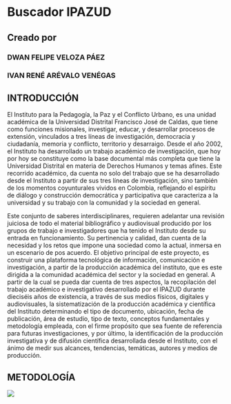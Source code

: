 # Buscador IPAZUD
## Creado por
### DWAN FELIPE VELOZA PÁEZ
### IVAN RENÉ ARÉVALO VENÉGAS

## INTRODUCCIÓN

El Instituto para la Pedagogía, la Paz y el Conflicto Urbano, es una unidad académica de la Universidad Distrital Francisco José de Caldas, que tiene como funciones misionales, investigar, educar, y desarrollar procesos de extensión, vinculados a tres líneas de investigación, democracia y ciudadanía, memoria y conflicto, territorio y desarraigo. Desde el año 2002, el Instituto ha desarrollado un trabajo académico de investigación, que hoy por hoy se constituye como la base documental más completa que tiene la Universidad Distrital en materia de Derechos Humanos y temas afines. Este recorrido académico, da cuenta no solo del trabajo que se ha desarrollado desde el Instituto a partir de sus tres líneas de investigación, sino también de los momentos coyunturales vividos en Colombia, reflejando el espíritu de diálogo y construcción democrática y participativa que caracteriza a la universidad y su trabajo con la comunidad y la sociedad en general.

Este conjunto de saberes interdisciplinares, requieren adelantar una revisión juiciosa de todo el material bibliográfico y audiovisual producido por los grupos de trabajo e investigadores que ha tenido el Instituto desde su entrada en funcionamiento. Su pertinencia y calidad, dan cuenta de la necesidad y los retos que impone una sociedad como la actual, inmersa en un escenario de pos acuerdo. El objetivo principal de este proyecto, es construir una plataforma tecnológica de información, comunicación e investigación, a partir de la producción académica del instituto, que es este dirigida a la comunidad académica del sector y la sociedad en general. A partir de la cual se pueda dar cuenta de tres aspectos, la recopilación del trabajo académico e investigativo desarrollado por el IPAZUD durante dieciséis años de existencia, a través de sus medios físicos, digitales y audiovisuales, la sistematización de la producción académica y científica del Instituto determinando el tipo de documento, ubicación, fecha de publicación, área de estudio, tipo de texto, conceptos fundamentales y metodología empleada, con el firme propósito que sea fuente de referencia para futuras investigaciones, y por último, la identificación de la producción investigativa y de difusión científica desarrollada desde el Instituto, con el ánimo de medir sus alcances, tendencias, temáticas, autores y medios de producción.

## METODOLOGÍA

![](https://drive.google.com/open?id=1_8AqdYMxhYh_pHpdHY3GctOX5PYX0B55)
